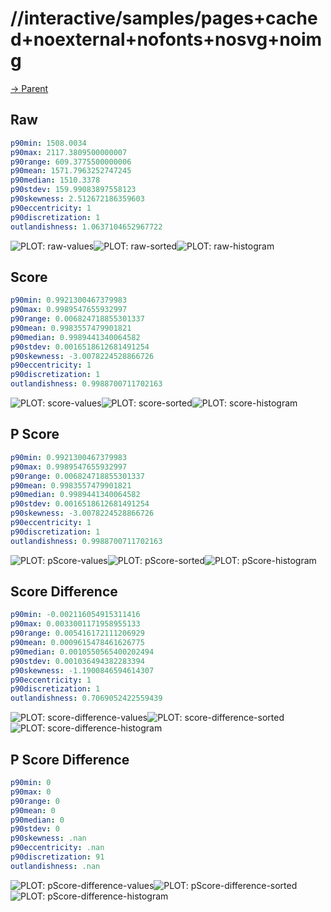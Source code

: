 
# //interactive/samples/pages+cached+noexternal+nofonts+nosvg+noimg

[→ Parent](../..)


## Raw


```yaml
p90min: 1508.0034
p90max: 2117.3809500000007
p90range: 609.3775500000006
p90mean: 1571.7963252747245
p90median: 1510.3378
p90stdev: 159.99083897558123
p90skewness: 2.512672186359603
p90eccentricity: 1
p90discretization: 1
outlandishness: 1.0637104652967722

```

![PLOT: raw-values](./raw/values.svg)![PLOT: raw-sorted](./raw/sorted.svg)![PLOT: raw-histogram](./raw/histogram.svg)
## Score


```yaml
p90min: 0.9921300467379983
p90max: 0.9989547655932997
p90range: 0.006824718855301337
p90mean: 0.9983557479901821
p90median: 0.9989441340064582
p90stdev: 0.0016518612681491254
p90skewness: -3.0078224528866726
p90eccentricity: 1
p90discretization: 1
outlandishness: 0.9988700711702163

```

![PLOT: score-values](./score/values.svg)![PLOT: score-sorted](./score/sorted.svg)![PLOT: score-histogram](./score/histogram.svg)
## P Score


```yaml
p90min: 0.9921300467379983
p90max: 0.9989547655932997
p90range: 0.006824718855301337
p90mean: 0.9983557479901821
p90median: 0.9989441340064582
p90stdev: 0.0016518612681491254
p90skewness: -3.0078224528866726
p90eccentricity: 1
p90discretization: 1
outlandishness: 0.9988700711702163

```

![PLOT: pScore-values](./pScore/values.svg)![PLOT: pScore-sorted](./pScore/sorted.svg)![PLOT: pScore-histogram](./pScore/histogram.svg)
## Score Difference


```yaml
p90min: -0.002116054915311416
p90max: 0.0033001171958955133
p90range: 0.005416172111206929
p90mean: 0.0009615478461626775
p90median: 0.0010550565400202494
p90stdev: 0.001036494382283394
p90skewness: -1.1900846594614307
p90eccentricity: 1
p90discretization: 1
outlandishness: 0.7069052422559439

```

![PLOT: score-difference-values](./score-difference/values.svg)![PLOT: score-difference-sorted](./score-difference/sorted.svg)![PLOT: score-difference-histogram](./score-difference/histogram.svg)
## P Score Difference


```yaml
p90min: 0
p90max: 0
p90range: 0
p90mean: 0
p90median: 0
p90stdev: 0
p90skewness: .nan
p90eccentricity: .nan
p90discretization: 91
outlandishness: .nan

```

![PLOT: pScore-difference-values](./pScore-difference/values.svg)![PLOT: pScore-difference-sorted](./pScore-difference/sorted.svg)![PLOT: pScore-difference-histogram](./pScore-difference/histogram.svg)